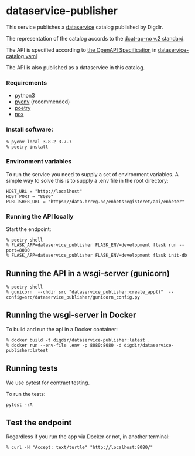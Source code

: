 # dataservice-publisher

This service publishes a [dataservice](https://www.w3.org/TR/vocab-dcat-2/#Class:Data_Service) catalog published by Digdir.

The representation of the catalog accords to the [dcat-ap-no v.2 standard](https://github.com/difi/dcat-ap-no/tree/review).

The API is specified according to [the OpenAPI Specification](https://github.com/OAI/OpenAPI-Specification) in [dataservice-catalog.yaml](./dataservice-catalog.yaml)

The API is also published as a dataservice in this catalog.

### Requirements
- python3
- [pyenv](https://github.com/pyenv/pyenv) (recommended)
- [poetry](https://python-poetry.org/)
- [nox](https://nox.thea.codes/en/stable/)

### Install software:
```
% pyenv local 3.8.2 3.7.7
% poetry install
```
### Environment variables
To run the service you need to supply a set of environment variables. A simple way to solve this is to supply a .env file in the root directory:
```
HOST_URL = "http://localhost"
HOST_PORT = "8080"
PUBLISHER_URL = "https://data.brreg.no/enhetsregisteret/api/enheter"
```
### Running the API locally
 Start the endpoint:
```
% poetry shell
% FLASK_APP=dataservice_publisher FLASK_ENV=development flask run --port=8080
% FLASK_APP=dataservice_publisher FLASK_ENV=development flask init-db
```
## Running the API in a wsgi-server (gunicorn)
```
% poetry shell
% gunicorn  --chdir src "dataservice_publisher:create_app()"  --config=src/dataservice_publisher/gunicorn_config.py
```
## Running the wsgi-server in Docker

To build and run the api in a Docker container:
```
% docker build -t digdir/dataservice-publisher:latest .
% docker run --env-file .env -p 8080:8080 -d digdir/dataservice-publisher:latest
```

## Running tests
We use [pytest](https://docs.pytest.org/en/latest/) for contract testing.

To run the tests:
```
pytest -rA
```

## Test the endpoint

Regardless if you run the app via Docker or not, in another terminal:
```
% curl -H "Accept: text/turtle" "http://localhost:8080/"
```
